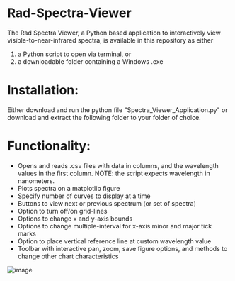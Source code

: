 # Rad-Spectra-Viewer
The Rad Spectra Viewer, a Python based application to interactively view visible-to-near-infrared spectra, is available in this repository as either 
1) a Python script to open via terminal, or 
2) a downloadable folder containing a Windows .exe

# Installation: 
Either download and run the python file "Spectra_Viewer_Application.py" or download and extract the following folder to your folder of choice.

# Functionality:
- Opens and reads .csv files with data in columns, and the wavelength values in the first column. NOTE: the script expects wavelength in nanometers.
- Plots spectra on a matplotlib figure
- Specify number of curves to display at a time
- Buttons to view next or previous spectrum (or set of spectra)
- Option to turn off/on grid-lines
- Options to change x and y-axis bounds
- Options to change multiple-interval for x-axis minor and major tick marks
- Option to place vertical reference line at custom wavelength value
- Toolbar with interactive pan, zoom, save figure options, and methods to change other chart characteristics

![image](https://user-images.githubusercontent.com/78708345/228633937-d9ca7567-c1c8-4aaa-acaf-19ba5e2343b5.png)
